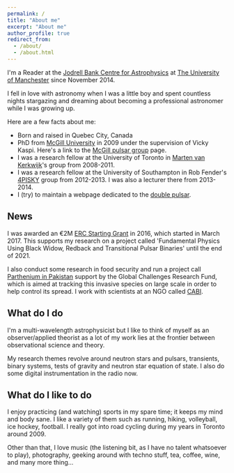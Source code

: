 ```yaml
---
permalink: /
title: "About me"
excerpt: "About me"
author_profile: true
redirect_from: 
  - /about/
  - /about.html
---
```


I'm a Reader at the [Jodrell Bank Centre for Astrophysics](http://www.jb.man.ac.uk) at [The University of Manchester](http://www.manchester.ac.uk) since November 2014.

I fell in love with astronomy when I was a little boy and spent countless nights stargazing and dreaming about becoming a professional astronomer while I was growing up.

Here are a few facts about me:

- Born and raised in Quebec City, Canada
- PhD from [McGill University](http://www.mcgill.ca) in 2009 under the supervision of Vicky Kaspi. Here's a link to the [McGill pulsar group](http://www.physics.mcgill.ca/~pulsar) page.
- I was a research fellow at the University of Toronto in [Marten van Kerkwijk](http://www.astro.utoronto.ca/~mhvk)'s group from 2008-2011.
- I was a research fellow at the University of Southampton in Rob Fender's [4PISKY](http://4pisky.org) group from 2012-2013. I was also a lecturer there from 2013-2014.
- I (try) to maintain a webpage dedicated to the [double pulsar](http://doublepulsar.renebreton.org).


News
------
I was awarded an €2M [ERC Starting Grant](https://erc.europa.eu) in 2016, which started in March 2017. This supports my research on a project called 'Fundamental Physics Using Black Widow, Redback and Transitional Pulsar Binaries' until the end of 2021.

I also conduct some research in food security and run a project call [Parthenium in Pakistan](https://www.cabi.org/projects/project/67109) support by the Global Challenges Research Fund, which is aimed at tracking this invasive species on large scale in order to help control its spread. I work with scientists at an NGO called [CABI](http://cabi.org).


What do I do
------
I'm a multi-wavelength astrophysicist but I like to think of myself as an observer/applied theorist as a lot of my work lies at the frontier between observational science and theory.

My research themes revolve around neutron stars and pulsars, transients, binary systems, tests of gravity and neutron star equation of state. I also do some digital instrumentation in the radio now.



What do I like to do
------
I enjoy practicing (and watching) sports in my spare time; it keeps my mind and body sane. I like a variety of them such as running, hiking, volleyball, ice hockey, football. I really got into road cycling during my years in Toronto around 2009.

Other than that, I love music (the listening bit, as I have no talent whatsoever to play), photography, geeking around with techno stuff, tea, coffee, wine, and many more thing...

